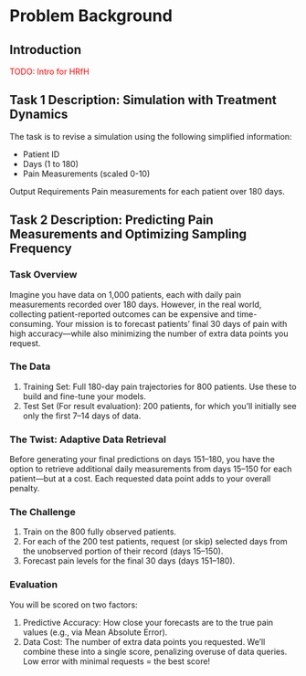 # Problem Background

## Introduction

<span style="color:red">TODO: Intro for HRfH</span>


## Task 1 Description: Simulation with Treatment Dynamics

The task is to revise a simulation using the following simplified information:

- Patient ID
- Days (1 to 180)
- Pain Measurements (scaled 0-10)

Output Requirements
Pain measurements for each patient over 180 days.


## Task 2 Description: Predicting Pain Measurements and Optimizing Sampling Frequency

### Task Overview
Imagine you have data on 1,000 patients, each with daily pain measurements recorded over 180 days. However, in the real world, collecting patient-reported outcomes can be expensive and time-consuming. Your mission is to forecast patients’ final 30 days of pain with high accuracy—while also minimizing the number of extra data points you request.

### The Data
1. Training Set: Full 180-day pain trajectories for 800 patients. Use these to build and fine-tune your models.
2. Test Set (For result evaluation): 200 patients, for which you’ll initially see only the first 7–14 days of data.

### The Twist: Adaptive Data Retrieval
Before generating your final predictions on days 151–180, you have the option to retrieve additional daily measurements from days 15–150 for each patient—but at a cost. Each requested data point adds to your overall penalty.


### The Challenge
1. Train on the 800 fully observed patients.
2. For each of the 200 test patients, request (or skip) selected days from the unobserved portion of their record (days 15–150).
3. Forecast pain levels for the final 30 days (days 151–180).

### Evaluation
You will be scored on two factors:

1. Predictive Accuracy: How close your forecasts are to the true pain values (e.g., via Mean Absolute Error).
2. Data Cost: The number of extra data points you requested.
We’ll combine these into a single score, penalizing overuse of data queries. Low error with minimal requests = the best score!
